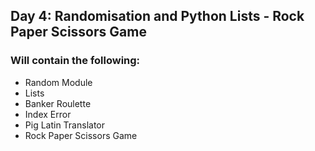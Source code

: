 ## Day 4: Randomisation and Python Lists - Rock Paper Scissors Game
### Will contain the following:
- Random Module
- Lists
- Banker Roulette
- Index Error
- Pig Latin Translator
- Rock Paper Scissors Game
